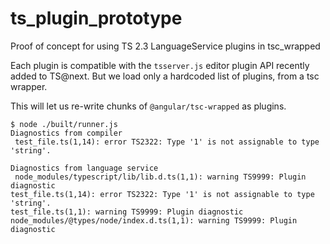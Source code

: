 # ts_plugin_prototype
Proof of concept for using TS 2.3 LanguageService plugins in tsc_wrapped

Each plugin is compatible with the `tsserver.js` editor plugin API recently added to TS@next.
But we load only a hardcoded list of plugins, from a tsc wrapper.

This will let us re-write chunks of `@angular/tsc-wrapped` as plugins.

```
$ node ./built/runner.js
Diagnostics from compiler
 test_file.ts(1,14): error TS2322: Type '1' is not assignable to type 'string'.

Diagnostics from language service
 node_modules/typescript/lib/lib.d.ts(1,1): warning TS9999: Plugin diagnostic
test_file.ts(1,14): error TS2322: Type '1' is not assignable to type 'string'.
test_file.ts(1,1): warning TS9999: Plugin diagnostic
node_modules/@types/node/index.d.ts(1,1): warning TS9999: Plugin diagnostic
```
